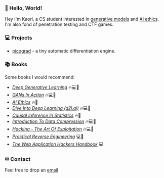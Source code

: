 ### 👋 Hello, World!

Hey I'm Kaori, a CS student interested in [generative models](https://en.wikipedia.org/wiki/Generative_model) and [AI ethics](https://en.wikipedia.org/wiki/Ethics_of_artificial_intelligence). I'm also fond of penetration testing and CTF games.


### 💻 Projects

  * [picograd](https://github.com/kaeori/picograd) - a tiny automatic differentiation engine.
  
### 📚 Books

Some books I would recommend:

  * [*Deep Generative Learning*](https://b-ok.cc/book/5260748/f22ad5) 🔥💻🧠
  * [*GANs In Action*](https://b-ok.cc/book/5256274/ae75c1) 🔥💻🧠
  * [*AI Ethics*](https://b-ok.cc/book/5620970/e564e1) 🔥🧠
  * [*Dive Into Deep Learning (d2l.ai)*](https://b-ok.cc/book/11638445/05fd36) 🔥💻🧠
  * [*Causal Inference In Statistics*](https://b-ok.cc/book/2664651/adcbf6) 🔥🧠
  * [*Introduction To Data Compression*](https://b-ok.cc/book/3629223/77bd36) 🔥💻🧠
  * [*Hacking - The Art Of Exploitation*](https://b-ok.cc/book/1661938/1c7825) 🔥💻🧠
  * [*Practical Reverse Engineering*](https://b-ok.cc/book/2328252/28f443) 💻🧠
  * [*The Web Application Hackers Handbook*](https://b-ok.cc/book/2717722/fb289e) 💻

### ✉ Contact

Feel free to drop an [email](mailto:kaeori@proton.me)
